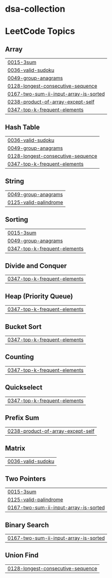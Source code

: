 # dsa-collection

<!---LeetCode Topics Start-->
# LeetCode Topics
## Array
|  |
| ------- |
| [0015-3sum](https://github.com/bete7512/dsa-collection/tree/master/0015-3sum) |
| [0036-valid-sudoku](https://github.com/bete7512/dsa-collection/tree/master/0036-valid-sudoku) |
| [0049-group-anagrams](https://github.com/bete7512/dsa-collection/tree/master/0049-group-anagrams) |
| [0128-longest-consecutive-sequence](https://github.com/bete7512/dsa-collection/tree/master/0128-longest-consecutive-sequence) |
| [0167-two-sum-ii-input-array-is-sorted](https://github.com/bete7512/dsa-collection/tree/master/0167-two-sum-ii-input-array-is-sorted) |
| [0238-product-of-array-except-self](https://github.com/bete7512/dsa-collection/tree/master/0238-product-of-array-except-self) |
| [0347-top-k-frequent-elements](https://github.com/bete7512/dsa-collection/tree/master/0347-top-k-frequent-elements) |
## Hash Table
|  |
| ------- |
| [0036-valid-sudoku](https://github.com/bete7512/dsa-collection/tree/master/0036-valid-sudoku) |
| [0049-group-anagrams](https://github.com/bete7512/dsa-collection/tree/master/0049-group-anagrams) |
| [0128-longest-consecutive-sequence](https://github.com/bete7512/dsa-collection/tree/master/0128-longest-consecutive-sequence) |
| [0347-top-k-frequent-elements](https://github.com/bete7512/dsa-collection/tree/master/0347-top-k-frequent-elements) |
## String
|  |
| ------- |
| [0049-group-anagrams](https://github.com/bete7512/dsa-collection/tree/master/0049-group-anagrams) |
| [0125-valid-palindrome](https://github.com/bete7512/dsa-collection/tree/master/0125-valid-palindrome) |
## Sorting
|  |
| ------- |
| [0015-3sum](https://github.com/bete7512/dsa-collection/tree/master/0015-3sum) |
| [0049-group-anagrams](https://github.com/bete7512/dsa-collection/tree/master/0049-group-anagrams) |
| [0347-top-k-frequent-elements](https://github.com/bete7512/dsa-collection/tree/master/0347-top-k-frequent-elements) |
## Divide and Conquer
|  |
| ------- |
| [0347-top-k-frequent-elements](https://github.com/bete7512/dsa-collection/tree/master/0347-top-k-frequent-elements) |
## Heap (Priority Queue)
|  |
| ------- |
| [0347-top-k-frequent-elements](https://github.com/bete7512/dsa-collection/tree/master/0347-top-k-frequent-elements) |
## Bucket Sort
|  |
| ------- |
| [0347-top-k-frequent-elements](https://github.com/bete7512/dsa-collection/tree/master/0347-top-k-frequent-elements) |
## Counting
|  |
| ------- |
| [0347-top-k-frequent-elements](https://github.com/bete7512/dsa-collection/tree/master/0347-top-k-frequent-elements) |
## Quickselect
|  |
| ------- |
| [0347-top-k-frequent-elements](https://github.com/bete7512/dsa-collection/tree/master/0347-top-k-frequent-elements) |
## Prefix Sum
|  |
| ------- |
| [0238-product-of-array-except-self](https://github.com/bete7512/dsa-collection/tree/master/0238-product-of-array-except-self) |
## Matrix
|  |
| ------- |
| [0036-valid-sudoku](https://github.com/bete7512/dsa-collection/tree/master/0036-valid-sudoku) |
## Two Pointers
|  |
| ------- |
| [0015-3sum](https://github.com/bete7512/dsa-collection/tree/master/0015-3sum) |
| [0125-valid-palindrome](https://github.com/bete7512/dsa-collection/tree/master/0125-valid-palindrome) |
| [0167-two-sum-ii-input-array-is-sorted](https://github.com/bete7512/dsa-collection/tree/master/0167-two-sum-ii-input-array-is-sorted) |
## Binary Search
|  |
| ------- |
| [0167-two-sum-ii-input-array-is-sorted](https://github.com/bete7512/dsa-collection/tree/master/0167-two-sum-ii-input-array-is-sorted) |
## Union Find
|  |
| ------- |
| [0128-longest-consecutive-sequence](https://github.com/bete7512/dsa-collection/tree/master/0128-longest-consecutive-sequence) |
<!---LeetCode Topics End-->